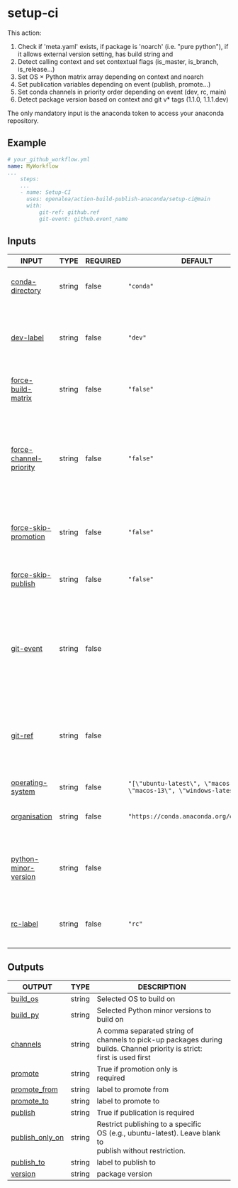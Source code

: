 # setup-ci

This action:
1. Check if 'meta.yaml' exists, if package is 'noarch' (i.e. "pure python"), if it allows external version setting, has build string and 
2. Detect calling context and set contextual flags (is_master, is_branch, is_release...)
3. Set OS × Python matrix array depending on context and noarch
4. Set publication variables depending on event (publish, promote...)
5. Set conda channels in priority order depending on event (dev, rc, main)
6. Detect package version based on context and git v* tags (1.1.0, 1.1.1.dev)

The only mandatory input is the anaconda token to access your anaconda repository.

## Example

```yaml
# your_github_workflow.yml
name: MyWorkflow
...
    steps:
    ...
    - name: Setup-CI
      uses: openalea/action-build-publish-anaconda/setup-ci@main
      with:
          git-ref: github.ref
          git-event: github.event_name
```

## Inputs

<!-- AUTO-DOC-INPUT:START - Do not remove or modify this section -->

|                                               INPUT                                                |  TYPE  | REQUIRED |                                   DEFAULT                                   |                                                                                     DESCRIPTION                                                                                      |
|----------------------------------------------------------------------------------------------------|--------|----------|-----------------------------------------------------------------------------|--------------------------------------------------------------------------------------------------------------------------------------------------------------------------------------|
|           <a name="input_conda-directory"></a>[conda-directory](#input_conda-directory)            | string |  false   |                                  `"conda"`                                  |                                                           Directory containing the conda recipe. <br>Default is "conda".                                                             |
|                    <a name="input_dev-label"></a>[dev-label](#input_dev-label)                     | string |  false   |                                   `"dev"`                                   |                                            The label used for publishing <br>development versions (latest version of master/main branch)                                             |
|       <a name="input_force-build-matrix"></a>[force-build-matrix](#input_force-build-matrix)       | string |  false   |                                  `"false"`                                  |                                                              Force full input matrix builds <br>regardless of context.                                                               |
| <a name="input_force-channel-priority"></a>[force-channel-priority](#input_force-channel-priority) | string |  false   |                                  `"false"`                                  | Force channels priority used for <br>build (coma separated format), regardless of context. <br>If false (default), priority list <br>is computed by action depending <br>on context  |
|    <a name="input_force-skip-promotion"></a>[force-skip-promotion](#input_force-skip-promotion)    | string |  false   |                                  `"false"`                                  |                                                  Force skipping promotion (forbid action to change label of packages on anaconda)                                                    |
|       <a name="input_force-skip-publish"></a>[force-skip-publish](#input_force-skip-publish)       | string |  false   |                                  `"false"`                                  |                                                     Force skipping publication (forbid action to publish anything on anaconda)                                                       |
|                    <a name="input_git-event"></a>[git-event](#input_git-event)                     | string |  false   |                                                                             |                The name of the event <br>that triggered the workflow (eg push, pull-request...).In <br>the context of calling workflow, <br>github.event_name value                  |
|                       <a name="input_git-ref"></a>[git-ref](#input_git-ref)                        | string |  false   |                                                                             |                        The Git reference that triggered <br>the workflow (eg refs/heads/main). In the <br>context of calling workflow, github.ref <br>value                          |
|          <a name="input_operating-system"></a>[operating-system](#input_operating-system)          | string |  false   | `"[\"ubuntu-latest\", \"macos-latest\", \"macos-13\", \"windows-latest\"]"` |                                                                             List of OS for build/deploy.                                                                             |
|                <a name="input_organisation"></a>[organisation](#input_organisation)                | string |  false   |                  `"https://conda.anaconda.org/openalea3"`                   |                                                              Channel of the organisation hosting <br>the publications                                                                |
|    <a name="input_python-minor-version"></a>[python-minor-version](#input_python-minor-version)    | string |  false   |                                                                             |                                   List of python minor versions <br>to build/deploy the package. Leave <br>empty to auto-fetch from conda-forge.                                     |
|                      <a name="input_rc-label"></a>[rc-label](#input_rc-label)                      | string |  false   |                                   `"rc"`                                    |                                                    The label used for publishing <br>release candidates versions (latest v* tag)                                                     |

<!-- AUTO-DOC-INPUT:END -->

## Outputs

<!-- AUTO-DOC-OUTPUT:START - Do not remove or modify this section -->

|                                     OUTPUT                                      |  TYPE  |                                                             DESCRIPTION                                                              |
|---------------------------------------------------------------------------------|--------|--------------------------------------------------------------------------------------------------------------------------------------|
|           <a name="output_build_os"></a>[build_os](#output_build_os)            | string |                                                       Selected OS to build on                                                        |
|           <a name="output_build_py"></a>[build_py](#output_build_py)            | string |                                           Selected Python minor versions to <br>build on                                             |
|           <a name="output_channels"></a>[channels](#output_channels)            | string | A comma separated string of <br>channels to pick-up packages during <br>builds. Channel priority is strict: <br>first is used first  |
|             <a name="output_promote"></a>[promote](#output_promote)             | string |                                               True if promotion only is <br>required                                                 |
|     <a name="output_promote_from"></a>[promote_from](#output_promote_from)      | string |                                                        label to promote from                                                         |
|        <a name="output_promote_to"></a>[promote_to](#output_promote_to)         | string |                                                         label to promote to                                                          |
|             <a name="output_publish"></a>[publish](#output_publish)             | string |                                                   True if publication is required                                                    |
| <a name="output_publish_only_on"></a>[publish_only_on](#output_publish_only_on) | string |           Restrict publishing to a specific <br>OS (e.g., ubuntu-latest). Leave blank to <br>publish without restriction.            |
|        <a name="output_publish_to"></a>[publish_to](#output_publish_to)         | string |                                                         label to publish to                                                          |
|             <a name="output_version"></a>[version](#output_version)             | string |                                                           package version                                                            |

<!-- AUTO-DOC-OUTPUT:END -->